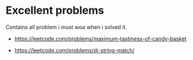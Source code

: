 # Excellent problems

Contains all problem i must woa when i solved it. 

- https://leetcode.com/problems/maximum-tastiness-of-candy-basket

- https://leetcode.com/problems/di-string-match/
